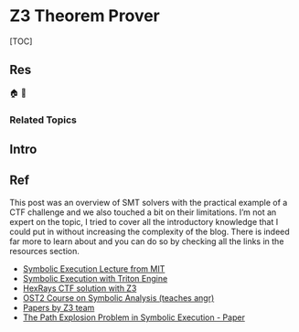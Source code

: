 # Z3 Theorem Prover

[TOC]



## Res
🏠 
🚧 


### Related Topics



## Intro



## Ref
[🤔 Understanding SMT solvers: An Introduction to Z3]: https://de-engineer.github.io/SMT-Solvers/
This post was an overview of SMT solvers with the practical example of a CTF challenge and we also touched a bit on their limitations. I’m not an expert on the topic, I tried to cover all the introductory knowledge that I could put in without increasing the complexity of the blog. There is indeed far more to learn about and you can do so by checking all the links in the resources section.
- [Symbolic Execution Lecture from MIT](https://www.youtube.com/watch?v=yRVZPvHYHzw)
- [Symbolic Execution with Triton Engine](https://pwn.umasscybersec.org/lectures/index.html)
- [HexRays CTF solution with Z3](https://www.youtube.com/watch?v=kZd1Hi0ZBYc)
- [OST2 Course on Symbolic Analysis (teaches angr)](https://p.ost2.fyi/courses/course-v1:OpenSecurityTraining2+RE3201_symexec+2021_V1/course/)
- [Papers by Z3 team](https://z3prover.github.io/papers/)
- [The Path Explosion Problem in Symbolic Execution - Paper](https://studenttheses.uu.nl/bitstream/handle/20.500.12932/35856/thesis.pdf?sequence=1&isAllowed=y)
